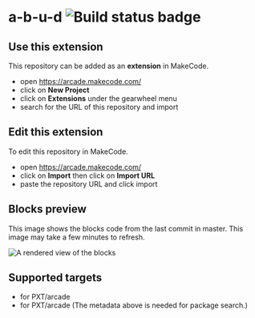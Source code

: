 # a-b-u-d ![Build status badge](https://github.com/rotoslinger/a-b-u-d/workflows/MakeCode/badge.svg)



## Use this extension

This repository can be added as an **extension** in MakeCode.

* open https://arcade.makecode.com/
* click on **New Project**
* click on **Extensions** under the gearwheel menu
* search for the URL of this repository and import

## Edit this extension

To edit this repository in MakeCode.

* open https://arcade.makecode.com/
* click on **Import** then click on **Import URL**
* paste the repository URL and click import

## Blocks preview

This image shows the blocks code from the last commit in master.
This image may take a few minutes to refresh.

![A rendered view of the blocks](https://github.com/rotoslinger/a-b-u-d/raw/master/.makecode/blocks.png)

## Supported targets

* for PXT/arcade
* for PXT/arcade
(The metadata above is needed for package search.)

